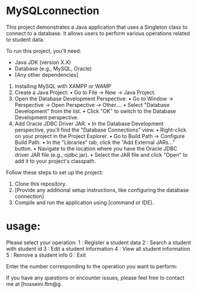 # MySQLconnection
This project demonstrates a Java application that uses a Singleton class to connect to a database. It allows users to perform various operations related to student data.

To run this project, you'll need:
- Java JDK (version X.X)
- Database (e.g., MySQL, Oracle)
- [Any other dependencies]

1.	Installing MySQL with XAMPP or WAMP
2.	Create a Java Project:
•	Go to File -> New -> Java Project.
3.	Open the Database Development Perspective:
•	Go to Window -> Perspective -> Open Perspective -> Other....
•	Select "Database Development" from the list.
•	Click "OK" to switch to the Database Development perspective.
4.	Add Oracle JDBC Driver JAR:
•	In the Database Development perspective, you'll find the "Database Connections" view.
•	Right-click on your project in the Project Explorer.
•	Go to Build Path -> Configure Build Path.
•	In the "Libraries" tab, click the "Add External JARs..." button.
•	Navigate to the location where you have the Oracle JDBC driver JAR file (e.g., ojdbc.jar).
•	Select the JAR file and click "Open" to add it to your project's classpath.


Follow these steps to set up the project:

1. Clone this repository.
2. [Provide any additional setup instructions, like configuring the database connection]
3. Compile and run the application using [command or IDE].


# usage:
Please select your operation:
1 : Register a student data
2 : Search a student with student id
3 : Edit a student information
4 : View all student information
5 : Remove a student info
0 : Exit

Enter the number corresponding to the operation you want to perform:


If you have any questions or encounter issues, please feel free to contact me at [hosseini.ftm@g
